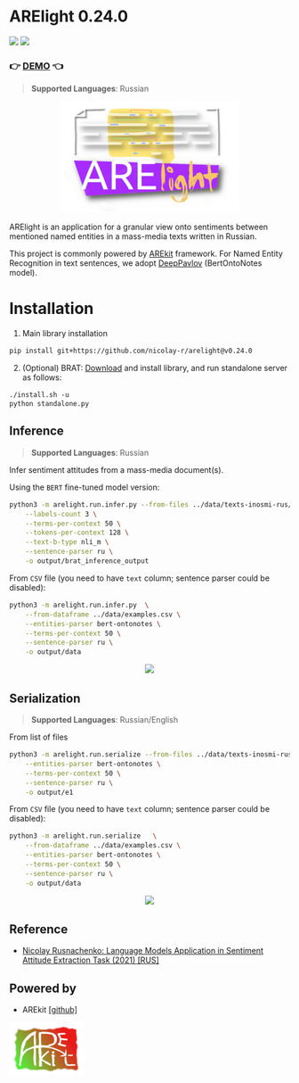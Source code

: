 # ARElight 0.24.0

![](https://img.shields.io/badge/Python-3.9-brightgreen.svg)
![](https://img.shields.io/badge/AREkit-0.24.0-orange.svg)

### :point_right: [DEMO](https://github.com/nicolay-r/ARElight/tree/v0.22.0#installation) :point_left:

> **Supported Languages**: Russian

<p align="center">
    <img src="logo.png"/>
</p>

ARElight is an application for a granular view onto sentiments between mentioned named entities in a mass-media texts written in Russian.

This project is commonly powered by [AREkit](https://github.com/nicolay-r/AREkit) framework.
For Named Entity Recognition in text sentences, 
we adopt [DeepPavlov](https://github.com/deeppavlovteam/DeepPavlov)  (BertOntoNotes model).

# Installation

1. Main library installation
```bash
pip install git+https://github.com/nicolay-r/arelight@v0.24.0
```

2. (Optional) BRAT: [Download](https://github.com/nlplab/brat/releases/tag/v1.3_Crunchy_Frog) 
  and install library, and run standalone server as follows:
```
./install.sh -u
python standalone.py
```

## Inference

> **Supported Languages**: Russian

Infer sentiment attitudes from a mass-media document(s).

Using the `BERT` fine-tuned model version:
```bash
python3 -m arelight.run.infer.py --from-files ../data/texts-inosmi-rus/e1.txt \
    --labels-count 3 \
    --terms-per-context 50 \
    --tokens-per-context 128 \
    --text-b-type nli_m \
    --sentence-parser ru \
    -o output/brat_inference_output
```
From `CSV` file (you need to have `text` column; sentence parser could be disabled):
```bash
python3 -m arelight.run.infer.py  \
    --from-dataframe ../data/examples.csv \
    --entities-parser bert-ontonotes \
    --terms-per-context 50 \
    --sentence-parser ru \
    -o output/data
```    
<p align="center">
    <img src="docs/inference-bert-e1.png"/>
</p>

## Serialization 

> **Supported Languages**: Russian/English

From list of files
```bash
python3 -m arelight.run.serialize --from-files ../data/texts-inosmi-rus/e1.txt \
    --entities-parser bert-ontonotes \
    --terms-per-context 50 \
    --sentence-parser ru \
    -o output/e1
```
From `CSV` file (you need to have `text` column; sentence parser could be disabled):
```bash
python3 -m arelight.run.serialize   \
    --from-dataframe ../data/examples.csv \
    --entities-parser bert-ontonotes \
    --terms-per-context 50 \
    --sentence-parser ru \
    -o output/data
```    

<p align="center">
    <img src="docs/samples-bert.png">
</p>

## Reference 

* [Nicolay Rusnachenko: Language Models Application in Sentiment Attitude Extraction Task (2021) [RUS]](https://nicolay-r.github.io/website/data/rusnachenko2021language.pdf)

## Powered by

* AREkit [[github]](https://github.com/nicolay-r/AREkit)

<p float="left">
<a href="https://github.com/nicolay-r/AREkit"><img src="docs/arekit_logo.png"/></a>
</p>
